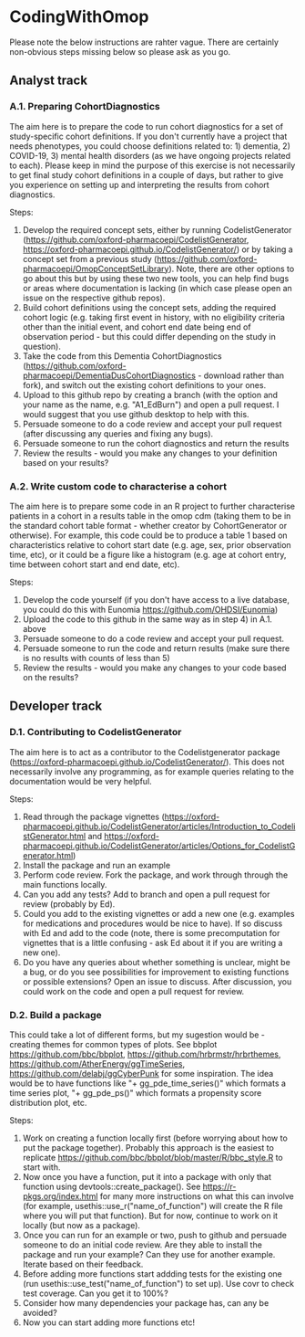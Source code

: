 # CodingWithOmop

Please note the below instructions are rahter vague. There are certainly non-obvious steps missing below so please ask as you go.


## Analyst track
### A.1. Preparing CohortDiagnostics
The aim here is to prepare the code to run cohort diagnostics for a set of study-specific cohort definitions. If you don't currently have a project that needs phenotypes, you could choose definitions related to: 1) dementia, 2) COVID-19, 3) mental health disorders (as we have ongoing projects related to each). Please keep in mind the purpose of this exercise is not necessarily to get final study cohort definitions in a couple of days, but rather to give you experience on setting up and interpreting the results from cohort diagnostics.

Steps:
1) Develop the required concept sets, either by running CodelistGenerator (https://github.com/oxford-pharmacoepi/CodelistGenerator, https://oxford-pharmacoepi.github.io/CodelistGenerator/) or by taking a concept set from a previous study (https://github.com/oxford-pharmacoepi/OmopConceptSetLibrary). Note, there are other options to go about this but by using these two new tools, you can help find bugs or areas where documentation is lacking (in which case please open an issue on the respective github repos).
2) Build cohort definitions using the concept sets, adding the required cohort logic (e.g. taking first event in history, with no eligibility criteria other than the initial event, and cohort end date being end of observation period - but this could differ depending on the study in question).
3) Take the code from this Dementia CohortDiagnostics (https://github.com/oxford-pharmacoepi/DementiaDusCohortDiagnostics - download rather than fork), and switch out the existing cohort definitions to your ones. 
4) Upload to this github repo by creating a branch (with the option and your name as the name, e.g. "A1_EdBurn") and open a pull request. I would suggest that you use github desktop to help with this. 
5) Persuade someone to do a code review and accept your pull request (after discussing any queries and fixing any bugs).
6) Persuade someone to run the cohort diagnostics and return the results 
7) Review the results - would you make any changes to your definition based on your results?

### A.2. Write custom code to characterise a cohort 
The aim here is to prepare some code in an R project to further characterise patients in a cohort in a results table in the omop cdm (taking them to be in the standard cohort table format - whether creator by CohortGenerator or otherwise). For example, this code could be to produce a table 1 based on characteristics relative to cohort start date (e.g. age, sex, prior observation time, etc), or it could be a figure like a histogram (e.g. age at cohort entry, time between cohort start and end date, etc).

Steps: 
1) Develop the code yourself (if you don't have access to a live database, you could do this with Eunomia https://github.com/OHDSI/Eunomia)
2) Upload the code to this github in the same way as in step 4) in A.1. above
3) Persuade someone to do a code review and accept your pull request.
4) Persuade someone to run the code and return results (make sure there is no results with counts of less than 5)
5) Review the results - would you make any changes to your code based on the results?


## Developer track
### D.1. Contributing to CodelistGenerator
The aim here is to act as a contributor to the Codelistgenerator package (https://oxford-pharmacoepi.github.io/CodelistGenerator/). This does not necessarily involve any programming, as for example queries relating to the documentation would be very helpful.

Steps: 
1) Read through the package vignettes (https://oxford-pharmacoepi.github.io/CodelistGenerator/articles/Introduction_to_CodelistGenerator.html and https://oxford-pharmacoepi.github.io/CodelistGenerator/articles/Options_for_CodelistGenerator.html)
2) Install the package and run an example
3) Perform code review. Fork the package, and work through through the main functions locally. 
4) Can you add any tests? Add to branch and open a pull request for review (probably by Ed). 
5) Could you add to the existing vignettes or add a new one (e.g. examples for medications and procedures would be nice to have). If so discuss with Ed and add to the code (note, there is some precomputation for vignettes that is a little confusing - ask Ed about it if you are writing a new one).
6) Do you have any queries about whether something is unclear, might be a bug, or do you see possibilities for improvement to existing functions or possible extensions? Open an issue to discuss. After discussion, you could work on the code and open a pull request for review.

### D.2. Build a package 
This could take a lot of different forms, but my sugestion would be - creating themes for common types of plots. See bbplot https://github.com/bbc/bbplot, https://github.com/hrbrmstr/hrbrthemes, https://github.com/AtherEnergy/ggTimeSeries, https://github.com/delabj/ggCyberPunk for some inspiration. The idea would be to have functions like "+ gg_pde_time_series()" which formats a time series plot, "+ gg_pde_ps()" which formats a propensity score distribution plot, etc.

Steps: 
1) Work on creating a function locally first (before worrying about how to put the package together). Probably this approach is the easiest to replicate https://github.com/bbc/bbplot/blob/master/R/bbc_style.R to start with.
2) Now once you have a function, put it into a package with only that function using devtools::create_package(). See https://r-pkgs.org/index.html for many more instructions on what this can involve (for example, usethis::use_r("name_of_function") will create the R file where you will put that function). But for now, continue to work on it locally (but now as a package). 
3) Once you can run for an example or two, push to github and persuade someone to do an initial code review. Are they able to install the package and run your example? Can they use for another example. Iterate based on their feedback.
4) Before adding more functions start addding tests for the existing one (run usethis::use_test("name_of_function") to set up). Use covr to check test coverage. Can you get it to 100%? 
5) Consider how many dependencies your package has, can any be avoided? 
6) Now you can start adding more functions etc! 
